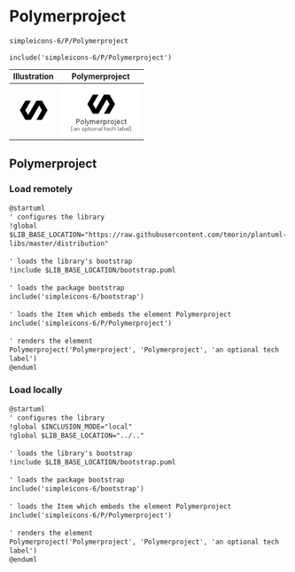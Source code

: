 # Polymerproject


```text
simpleicons-6/P/Polymerproject
```

```text
include('simpleicons-6/P/Polymerproject')
```



| Illustration | Polymerproject |
| :---: | :---: |
| ![illustration for Illustration](../../simpleicons-6/P/Polymerproject.png) | ![illustration for Polymerproject](../../simpleicons-6/P/Polymerproject.Local.png) |




## Polymerproject

### Load remotely
```plantuml
@startuml
' configures the library
!global $LIB_BASE_LOCATION="https://raw.githubusercontent.com/tmorin/plantuml-libs/master/distribution"

' loads the library's bootstrap
!include $LIB_BASE_LOCATION/bootstrap.puml

' loads the package bootstrap
include('simpleicons-6/bootstrap')

' loads the Item which embeds the element Polymerproject
include('simpleicons-6/P/Polymerproject')

' renders the element
Polymerproject('Polymerproject', 'Polymerproject', 'an optional tech label')
@enduml
```

### Load locally
```plantuml
@startuml
' configures the library
!global $INCLUSION_MODE="local"
!global $LIB_BASE_LOCATION="../.."

' loads the library's bootstrap
!include $LIB_BASE_LOCATION/bootstrap.puml

' loads the package bootstrap
include('simpleicons-6/bootstrap')

' loads the Item which embeds the element Polymerproject
include('simpleicons-6/P/Polymerproject')

' renders the element
Polymerproject('Polymerproject', 'Polymerproject', 'an optional tech label')
@enduml
```

